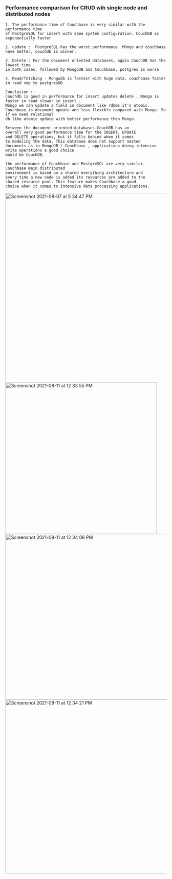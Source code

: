 

### Performance comparison for CRUD wih single node and distributed nodes 

```
1. The performance time of Couchbase is very similar with the performance time
of PostgreSQL for insert with same system configuration. CouchDB is exponentially faster

2. update :  PostgreSQL has the worst performance .MOngo and couchbase have better, couchdb is winner.

3. Delete : For the document oriented databases, again CouchDB has the lowest time
in both cases, followed by MongoDB and Couchbase. postgres is worse

4. Read/fetching - Mongodb is fastest with huge data. couchbase faster in read cmp to postgresDB

Conclusion :: 
Couchdb is good in performance for insert updates delete . Mongo is faster in read slower in insert .
Mongo we can update a field in document like rdbms,it's atomic.
Couchbase is document update and less flexible compared with Mongo. So if we need relational 
db like atomic update with better performance then Mongo.

Between the document oriented databases CouchDB has an
overall very good performance time for the INSERT, UPDATE
and DELETE operations, but it falls behind when it comes
to modeling the data. This database does not support nested
documents as in MongoDB / Couchbase , applications doing intensive write operations a good choice
would be CouchDB.

the performance of Couchbase and PostgreSQL are very similar. Couchbase main distributed
environment is based on a shared everything architecture and
every time a new node is added its resources are added to the
shared resource pool. This feature makes Couchbase a good
choice when it comes to intensive data processing applications.

```

<img width="590" alt="Screenshot 2021-08-07 at 5 34 47 PM" src="https://user-images.githubusercontent.com/16834697/128984248-0232d1e5-b42c-48cd-b916-737867cd1374.png">


<img width="473" alt="Screenshot 2021-08-11 at 12 33 55 PM" src="https://user-images.githubusercontent.com/16834697/128984468-54f54bc1-18aa-42ba-a859-c2924f3bb84f.png">

<img width="516" alt="Screenshot 2021-08-11 at 12 34 08 PM" src="https://user-images.githubusercontent.com/16834697/128984483-521bca4a-40d6-42d3-8b90-9e41c8ba30d4.png">


<img width="544" alt="Screenshot 2021-08-11 at 12 34 21 PM" src="https://user-images.githubusercontent.com/16834697/128984505-db54fcda-d23b-442c-a51c-705e1d623892.png">




